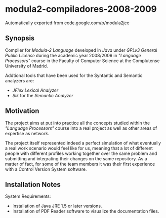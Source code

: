 # modula2-compiladores-2008-2009
Automatically exported from code.google.com/p/modula2jcc

## Synopsis ##

Compiler for *Modula-2 Language* developed in *Java* under _GPLv3 General Public License_ during the academic year 2008/2009 in _"Language Processors"_ course in the Faculty of Computer Science at the Complutense University of Madrid.

Addtional tools that have been used for the Syntantic and Semantic analyzers are:
- *JFlex* _Lexical Analyzer_
- *Slk* for the _Semantic Analyzer_

## Motivation ##

The project aims at put into practice all the concepts studied within the _"Language Processors"_ course into a real project as well as other areas of expertise as network.

The project itself represented indeed a perfect simulation of what eventually a real work scenario would feel like for us, meaning that a lot of different people with different profiles working together over the same problem and submitting and integrating their changes on the same repository. As a matter of fact, for some of the team members it was their first experience with a Control Version System software.

## Installation Notes ##
System Requirements:

- Installation of Java JRE 1.5 or later versions.
- Installation of PDF Reader software to visualize the documentation files.
